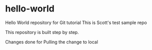 # hello-world
Hello World repository for Git tutorial
This is Scott's test sample repo

This repository is built step by step.

Changes done for Pulling the change to local
